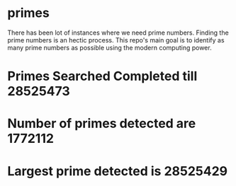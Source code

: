 # primes
There has been lot of instances where we need prime numbers. Finding the prime numbers is an hectic process. This repo's main goal is to identify as many prime numbers as possible using the modern computing power.

# Primes Searched Completed till 28525473
# Number of primes detected are 1772112
# Largest prime detected is 28525429
